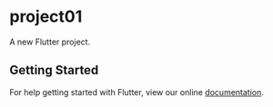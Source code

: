 # project01

A new Flutter project.

## Getting Started

For help getting started with Flutter, view our online
[documentation](https://flutter.io/).
